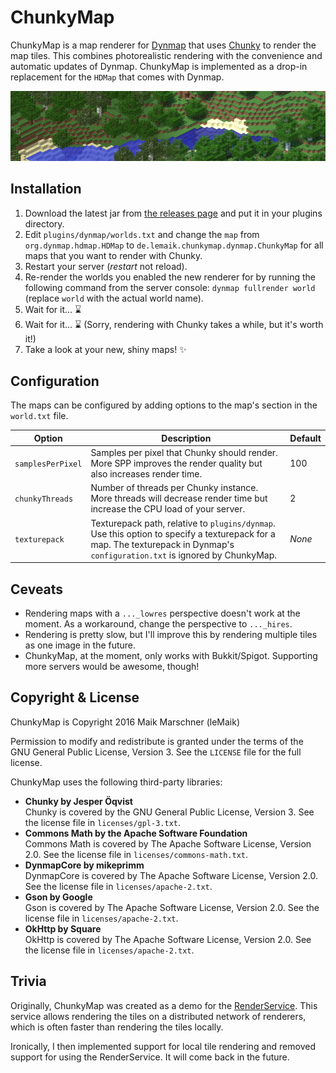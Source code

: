 # ChunkyMap
ChunkyMap is a map renderer for [Dynmap][dynmap] that uses [Chunky][chunky] to render the map tiles. This combines photorealistic rendering with the convenience and automatic updates of Dynmap. ChunkyMap is implemented as a drop-in replacement for the `HDMap` that comes with Dynmap.

![banner](banner.png)

## Installation
1. Download the latest jar from [the releases page][latest-release] and put it in your plugins directory.
2. Edit `plugins/dynmap/worlds.txt` and change the `map` from `org.dynmap.hdmap.HDMap` to `de.lemaik.chunkymap.dynmap.ChunkyMap` for all maps that you want to render with Chunky.
3. Restart your server (_restart_ not reload).
4. Re-render the worlds you enabled the new renderer for by running the following command from the server console: `dynmap fullrender world` (replace `world` with the actual world name).
5. Wait for it… :hourglass:
6. Wait for it… :hourglass: (Sorry, rendering with Chunky takes a while, but it's worth it!)
7. Take a look at your new, shiny maps! :sparkles:

## Configuration
The maps can be configured by adding options to the map's section in the `world.txt` file.

| Option | Description | Default |
| --- | --- | --- |
| `samplesPerPixel` | Samples per pixel that Chunky should render. More SPP improves the render quality but also increases render time. | 100 |
| `chunkyThreads` | Number of threads per Chunky instance. More threads will decrease render time but increase the CPU load of your server. | 2 |
| `texturepack` | Texturepack path, relative to `plugins/dynmap`. Use this option to specify a texturepack for a map. The texturepack in Dynmap's `configuration.txt` is ignored by ChunkyMap. | *None*

## Ceveats
* Rendering maps with a `..._lowres` perspective doesn't work at the moment. As a workaround, change the perspective to `..._hires`.
* Rendering is pretty slow, but I'll improve this by rendering multiple tiles as one image in the future.
* ChunkyMap, at the moment, only works with Bukkit/Spigot. Supporting more servers would be awesome, though!

## Copyright & License
ChunkyMap is Copyright 2016 Maik Marschner (leMaik)

Permission to modify and redistribute is granted under the terms of the GNU General Public License, Version 3. See the `LICENSE` file for the full license.

ChunkyMap uses the following third-party libraries:
* **Chunky by Jesper Öqvist**  
  Chunky is covered by the GNU General Public License, Version 3. See the license file in `licenses/gpl-3.txt`.
* **Commons Math by the Apache Software Foundation**  
  Commons Math is covered by The Apache Software License, Version 2.0. See the license file in `licenses/commons-math.txt`.
* **DynmapCore by mikeprimm**  
  DynmapCore is covered by The Apache Software License, Version 2.0. See the license file in `licenses/apache-2.txt`.
* **Gson by Google**  
  Gson is covered by The Apache Software License, Version 2.0. See the license file in `licenses/apache-2.txt`.
* **OkHttp by Square**  
  OkHttp is covered by The Apache Software License, Version 2.0. See the license file in `licenses/apache-2.txt`.

## Trivia
Originally, ChunkyMap was created as a demo for the [RenderService][rs3]. This service allows rendering the tiles on a distributed network of renderers, which is often faster than rendering the tiles locally.

Ironically, I then implemented support for local tile rendering and removed support for using the RenderService. It will come back in the future.

[dynmap]: http://www.minecraftforum.net/forums/mapping-and-modding/minecraft-mods/1286593-dynmap
[chunky]: http://chunky.llbit.se/
[latest-release]: https://github.com/leMaik/ChunkyMap/releases/latest
[rs3]: https://bitbucket.org/account/user/wertarbyte/projects/RS